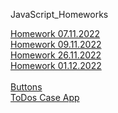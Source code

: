JavaScript_Homeworks

[Homework 07.11.2022](https://madinamehl.github.io/Frontend_JS/Lesson_09/Homework/)
<br/>
[Homework 09.11.2022](https://madinamehl.github.io/Frontend_JS/Lesson_10/Homework/)
<br>
[Homework 26.11.2022](https://mehlmadina.github.io/Frontend_JS/Lesson_14/Homework/)
<br>
[Homework 01.12.2022](https://mehlmadina.github.io/Frontend_JS/Lesson_16/Homework/)
<br/></br>
[Buttons](https://mehlmadina.github.io/Frontend_JS/Task/Lesson_05/index.html)
<br>
[ToDos Case App]()

